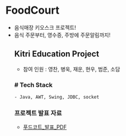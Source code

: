 # FoodCourt
- 음식매장 키오스크 프로젝트!
- 음식 주문부터, 영수증, 주방에 주문알림까지!
   ## Kitri Education Project
   - 참여 인원 : 영찬, 병욱, 재운, 현우, 범준, 소담
   ### # Tech Stack
      - Java, AWT, Swing, JDBC, socket
   ### 프로젝트 발표 자료
   - 	[푸드코트_발표_PDF](https://drive.google.com/file/d/1b11-IN8bxai-XK85VSjyLsDHrNsKDDZo/view?usp=sharing)
